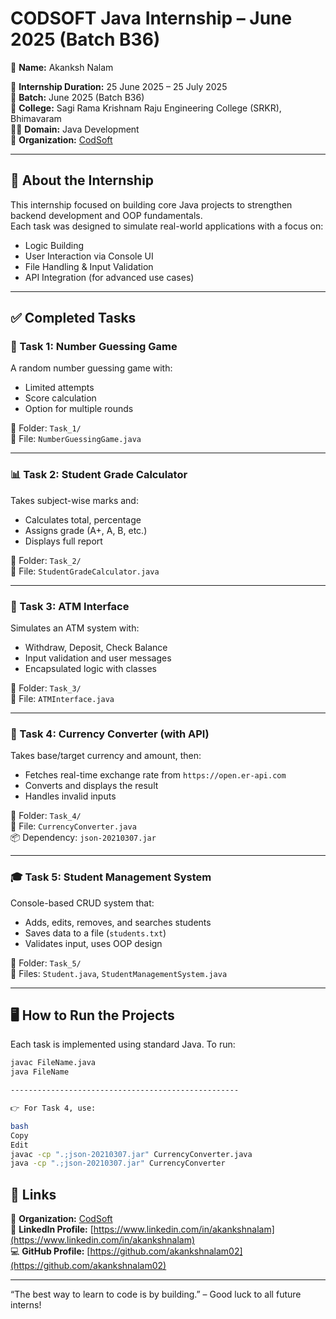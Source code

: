 # CODSOFT Java Internship – June 2025 (Batch B36)

🚀 **Name:** Akanksh Nalam 

📆 **Internship Duration:** 25 June 2025 – 25 July 2025  
🎯 **Batch:** June 2025 (Batch B36)  
🏫 **College:** Sagi Rama Krishnam Raju Engineering College (SRKR), Bhimavaram  
👨‍💻 **Domain:** Java Development  
🏢 **Organization:** [CodSoft](https://codsoft.in)

---

## 📌 About the Internship

This internship focused on building core Java projects to strengthen backend development and OOP fundamentals.  
Each task was designed to simulate real-world applications with a focus on:

- Logic Building
- User Interaction via Console UI
- File Handling & Input Validation
- API Integration (for advanced use cases)

---

## ✅ Completed Tasks

### 🧠 Task 1: Number Guessing Game
A random number guessing game with:
- Limited attempts
- Score calculation
- Option for multiple rounds

📁 Folder: `Task_1/`  
📄 File: `NumberGuessingGame.java`

---

### 📊 Task 2: Student Grade Calculator
Takes subject-wise marks and:
- Calculates total, percentage
- Assigns grade (A+, A, B, etc.)
- Displays full report

📁 Folder: `Task_2/`  
📄 File: `StudentGradeCalculator.java`

---

### 🏧 Task 3: ATM Interface
Simulates an ATM system with:
- Withdraw, Deposit, Check Balance
- Input validation and user messages
- Encapsulated logic with classes

📁 Folder: `Task_3/`  
📄 File: `ATMInterface.java`

---

### 💱 Task 4: Currency Converter (with API)
Takes base/target currency and amount, then:
- Fetches real-time exchange rate from `https://open.er-api.com`
- Converts and displays the result
- Handles invalid inputs

📁 Folder: `Task_4/`  
📄 File: `CurrencyConverter.java`  
📦 Dependency: `json-20210307.jar`

---

### 🎓 Task 5: Student Management System
Console-based CRUD system that:
- Adds, edits, removes, and searches students
- Saves data to a file (`students.txt`)
- Validates input, uses OOP design

📁 Folder: `Task_5/`  
📄 Files: `Student.java`, `StudentManagementSystem.java`

---

## 🖥️ How to Run the Projects

Each task is implemented using standard Java. To run:

```bash
javac FileName.java
java FileName

---------------------------------------------------

👉 For Task 4, use:

bash
Copy
Edit
javac -cp ".;json-20210307.jar" CurrencyConverter.java
java -cp ".;json-20210307.jar" CurrencyConverter

```

## 📎 Links

🏢 **Organization:** [CodSoft](https://codsoft.in)  
🔗 **LinkedIn Profile:** [https://www.linkedin.com/in/akankshnalam](https://www.linkedin.com/in/akankshnalam)  
💻 **GitHub Profile:** [https://github.com/akankshnalam02](https://github.com/akankshnalam02)


--------------------------------------------------

“The best way to learn to code is by building.” – Good luck to all future interns!

